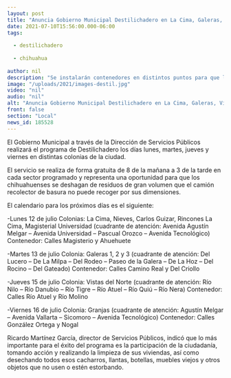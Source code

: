 ```yaml
---
layout: post
title: "Anuncia Gobierno Municipal Destilichadero en La Cima, Galeras, Vistas del Norte y Granjas"
date: 2021-07-10T15:56:00.000-06:00
tags:
  
  - destilichadero
  
  - chihuahua
  
author: nil
description: "Se instalarán contenedores en distintos puntos para que los vecinos lleven sus tiliches."
image: "/uploads/2021/images-destil.jpg"
video: "nil"
audio: "nil"
alt: "Anuncia Gobierno Municipal Destilichadero en La Cima, Galeras, Vistas del Norte y Granjas"
front: false
section: "Local"
news_id: 185528
---
```


El Gobierno Municipal a través de la Dirección de Servicios Públicos realizará el programa de Destilichadero los días lunes, martes, jueves y viernes en distintas colonias de la ciudad.

El servicio se realiza de forma gratuita de 8 de la mañana a 3 de la tarde en cada sector programado y representa una oportunidad para que los chihuahuenses se deshagan de residuos de gran volumen que el camión recolector de basura no puede recoger por sus dimensiones. 

El calendario para los próximos días es el siguiente:

-Lunes 12 de julio
Colonias: La Cima, Nieves, Carlos Guizar, Rincones La Cima, Magisterial Universidad (cuadrante de atención: Avenida Agustín Melgar – Avenida Universidad – Pascual Orozco – Avenida Tecnológico)
Contenedor: Calles Magisterio y Ahuehuete

-Martes 13 de julio
Colonia: Galeras 1, 2 y 3 (cuadrante de atención: Del Lucero – De La Milpa – Del Rodeo – Paseo de la Galera – De La Hoz – Del Rocino – Del Gateado)
Contenedor: Calles Camino Real y Del Criollo 

-Jueves 15 de julio
Colonia: Vistas del Norte (cuadrante de atención: Río Nilo – Río Danubio – Río Tigre – Río Atuel – Río Quiú – Río Nera)
Contenedor: Calles Río Atuel y Río Molino

-Viernes 16 de julio
Colonia: Granjas (cuadrante de atención: Agustín Melgar – Avenida Vallarta – Sicomoro – Avenida Tecnológico)
Contenedor: Calles González Ortega y Nogal

Ricardo Martínez García, director de Servicios Públicos, indicó que lo más importante para el éxito del programa es la participación de la ciudadanía, tomando acción y realizando la limpieza de sus viviendas, así como desechando todos esos cacharros, llantas, botellas, muebles viejos y otros objetos que no usen o estén estorbando.
